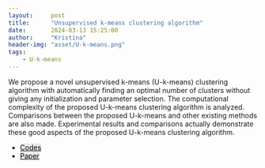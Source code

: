 ```yaml
---
layout:     post
title:      "Unsupervised k-means clustering algorithm"
date:       2024-03-13 15:25:00
author:     "Kristina"
header-img: "asset/U-k-means.png"
tags:
    - U-k-means
---
```


<div class="content">
<p>
We propose a novel unsupervised k-means (U-k-means) clustering algorithm with automatically finding an optimal number of clusters without giving any initialization and parameter selection. The computational complexity of the proposed U-k-means clustering algorithm is analyzed. Comparisons between the proposed U-k-means and other existing methods are also made. Experimental results and comparisons actually demonstrate these good aspects of the proposed U-k-means clustering algorithm.</p>
<ul class="actions">
<li><a href="https://github.com/kpnaga08/Unsupervised-k-means" class="button"
style="color: black;background-color: rgba(75, 75, 76, 0.100);">Codes</a></li>
<li><a href="https://ieeexplore.ieee.org/abstract/document/9072123" class="button"
style="color: black;background-color: rgba(75, 75, 76, 0.100);">Paper</a>
</li>
</ul>
</div>
